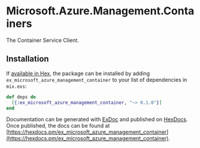 # Microsoft.Azure.Management.Containers

The Container Service Client.

## Installation

If [available in Hex](https://hex.pm/docs/publish), the package can be installed
by adding `ex_microsoft_azure_management_container` to your list of dependencies in `mix.exs`:

```elixir
def deps do
  [{:ex_microsoft_azure_management_container, "~> 0.1.0"}]
end
```

Documentation can be generated with [ExDoc](https://github.com/elixir-lang/ex_doc)
and published on [HexDocs](https://hexdocs.pm). Once published, the docs can
be found at [https://hexdocs.pm/ex_microsoft_azure_management_container](https://hexdocs.pm/ex_microsoft_azure_management_container).
